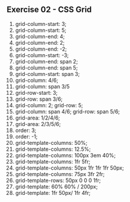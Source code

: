 ## Exercise 02 - CSS Grid

1. grid-column-start: 3;
2. grid-column-start: 5;
3. grid-column-end: 4;
4. grid-column-end: 2;
5. grid-column-end: -2;
6. grid-column-start: -3;
7. grid-column-end: span 2;
8. grid-column-end: span 5;
9. grid-column-start: span 3;
10. grid-column: 4/6;
11. grid-column: span 3/5
12. grid-row-start: 3;
13. grid-row: span 3/6;
14. grid-column: 2;
    grid-row: 5;
15. grid-column: span 4/6;
    grid-row: span 5/6;
16. grid-area: 1/2/4/6;
17. grid-area: 2/3/5/6;
18. order: 3;
19. order: -1;
20. grid-template-columns: 50%;
21. grid-template-columns: 12.5%;
22. grid-template-columns: 100px 3em 40%;
23. grid-template-columns: 1fr 5fr;
24. grid-template-columns: 50px 1fr 1fr 1fr 50px;
25. grid-template-columns: 75px 3fr 2fr;
26. grid-template-rows: 50px 0 0 0 1fr;
27. grid-template: 60% 60% / 200px;
28. grid-template: 1fr 50px/ 1fr 4fr;